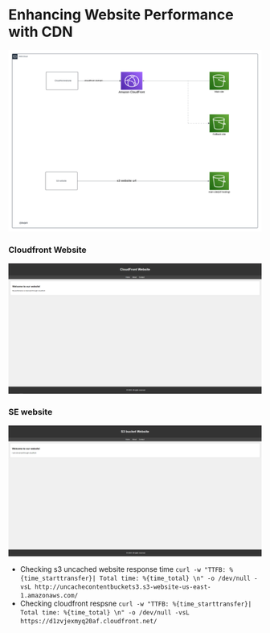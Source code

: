 # Enhancing Website Performance with CDN
![Architecture](<Blank diagram (16).png>)

### Cloudfront Website
![s3website](image.png)

### SE website
![cloudfront](image-1.png)


+ Checking s3 uncached website response time ```curl -w "TTFB: %{time_starttransfer}| Total time: %{time_total} \n" -o /dev/null -vsL http://uncachecontentbuckets3.s3-website-us-east-1.amazonaws.com/```
+ Checking cloudfront respsne ```curl -w "TTFB: %{time_starttransfer}| Total time: %{time_total} \n" -o /dev/null -vsL https://d1zvjexmyq20af.cloudfront.net/```




